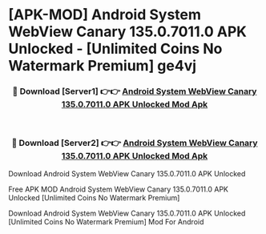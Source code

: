 # [APK-MOD] Android System WebView Canary 135.0.7011.0 APK Unlocked - [Unlimited Coins No Watermark Premium] ge4vj



<div align="center">
<h3>🔴 Download [Server1] 👉👉 <a href="https://momento.my/?title=Android_System_WebView_Canary_135.0.7011.0_APK_Unlocked">Android System WebView Canary 135.0.7011.0 APK Unlocked Mod Apk</a></h3><br>

<h3>🔴 Download [Server2] 👉👉 <a href="https://momento.my/?title=Android_System_WebView_Canary_135.0.7011.0_APK_Unlocked">Android System WebView Canary 135.0.7011.0 APK Unlocked Mod Apk</a></h3>
</div>



Download Android System WebView Canary 135.0.7011.0 APK Unlocked 

Free APK MOD Android System WebView Canary 135.0.7011.0 APK Unlocked [Unlimited Coins No Watermark Premium]

Download Android System WebView Canary 135.0.7011.0 APK Unlocked [Unlimited Coins No Watermark Premium] Mod For Android
